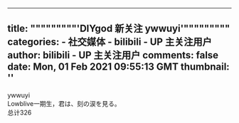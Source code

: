 
---
title: """""""""'DIYgod 新关注 ywwuyi'"""""""""
categories: 
    - 社交媒体
    - bilibili - UP 主关注用户
author: bilibili - UP 主关注用户
comments: false
date: Mon, 01 Feb 2021 09:55:13 GMT
thumbnail: ''
---

<div>   
ywwuyi<br>Lowblive一期生，君は、刻の涙を見る。<br>总计326  
</div>
            